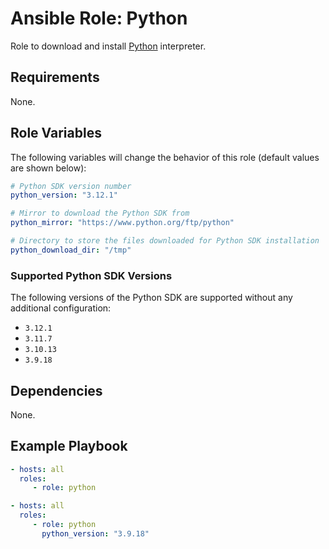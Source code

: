 # Ansible Role: Python

Role to download and install [Python](https://www.python.org/) interpreter.

## Requirements

None.

## Role Variables

The following variables will change the behavior of this role (default values
are shown below):

```yaml
# Python SDK version number
python_version: "3.12.1"

# Mirror to download the Python SDK from
python_mirror: "https://www.python.org/ftp/python"

# Directory to store the files downloaded for Python SDK installation
python_download_dir: "/tmp"
```

### Supported Python SDK Versions

The following versions of the Python SDK are supported without any additional
configuration:

* `3.12.1`
* `3.11.7`
* `3.10.13`
* `3.9.18`

## Dependencies

None.

## Example Playbook

```yaml
- hosts: all
  roles:
     - role: python
```

```yaml
- hosts: all
  roles:
     - role: python
       python_version: "3.9.18"
```
